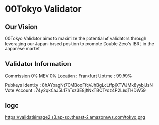 # 00Tokyo Validator
## Our Vision
00Tokyo Validator aims to maximize the potential of validators through leveraging our Japan-based position to promote Double Zero's IBRL in the Japanese market

## Validator Information
Commission	0%
MEV	0%
Location : Frankfurt
Uptime : 99.99%

Pubkeys
Identity : 8hAYbagNt7CMBooFfqVJhBgLqLffpjXTWJMk8yybjJsN
Vote Account : 74y2qkCaJ5L17hTsz3E8jftNxTBCTvdz4P2L6qTHDW59

## logo
https://validatirimage2.s3.ap-southeast-2.amazonaws.com/tokyo.png